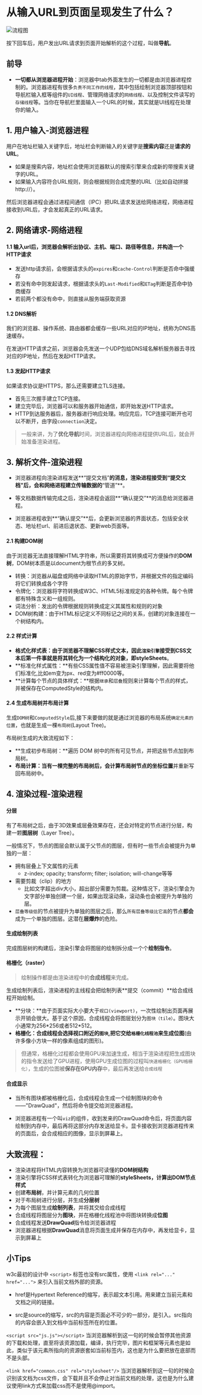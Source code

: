 # 从输入URL到页面呈现发生了什么？

![流程图](https://user-images.githubusercontent.com/61226624/132233282-57244273-cb2f-4c7f-aa71-ffcfab23cdb8.png)

按下回车后，用户发出URL请求到页面开始解析的这个过程，叫做**导航**。

## 前导

* **一切都从浏览器进程开始**：浏览器中tab外面发生的一切都是由浏览器进程控制的。浏览器进程有很多`负责不同工作的线程`，其中包括绘制浏览器顶部按钮和导航栏输入框等组件的`UI线程`、管理网络请求的`网络线程`、以及控制文件读写的`存储线程`等。当你在导航栏里面输入一个URL的时候，其实就是UI线程在处理你的输入。

## 1. 用户输入-浏览器进程

用户在地址栏输入关键字后，地址栏会判断输入的关键字是**搜索内容**还是**请求的URL**。

* 如果是搜索内容，地址栏会使用浏览器默认的搜索引擎来合成新的带搜索关键字的URL。
* 如果输入内容符合URL规则，则会根据规则合成完整的URL（比如自动拼接http://）。

然后浏览器进程会通过进程间通信（IPC）把URL请求发送给网络进程，网络进程接收到URL后，才会发起真正的URL请求。

## 2. 网络请求-网络进程

#### 1.1 输入url后，浏览器会解析出协议、主机、端口、路径等信息，并构造一个HTTP请求

* 发送http请求前，会根据请求头的`expires`和`cache-Control`判断是否命中强缓存
* 若没有命中则发起请求，根据请求头的`Last-Modified`和`ETag`判断是否命中协商缓存
* 若前两个都没有命中，则直接从服务端获取资源

#### 1.2 DNS解析

我们的浏览器、操作系统、路由器都会缓存一些URL对应的IP地址，统称为DNS高速缓存。

在发送HTTP请求之前，浏览器会先发送一个UDP包给DNS域名解析服务器去寻找对应的IP地址，然后在发起HTTP请求。

#### 1.3 发起HTTP请求

如果请求协议是HTTPS，那么还需要建立TLS连接。

* 首先三次握手建立TCP连接。
* 建立完毕后，浏览器可以和服务器开始通信，即开始发送HTTP请求。
* HTTP到达服务器后，服务器进行响应处理。响应完后，TCP连接可断开也可以不断开，由字段`connection`决定。

> 一般来讲，为了**优化导航**时间，浏览器进程向网络进程提供URL后，就会开始准备渲染进程。

## 3. 解析文件-渲染进程

* 浏览器进程向渲染进程发送**“提交文档”**的消息，渲染进程接受到“提交文档”后，会和网络进程建立传输数据的**“管道”**。

* 等文档数据传输完成之后，渲染进程会返回**“确认提交”**的消息给浏览器进程。
* 浏览器进程收到**“确认提交”**后，会更新浏览器的界面状态，包括安全状态、地址栏url、前进后退状态、更新web页面等。

#### 2.1 构建DOM树

由于浏览器无法直接理解HTML字符串，所以需要将其转换成可方便操作的**DOM树**，DOM树本质是以document为根节点的多叉树。

* 转换：浏览器从磁盘或网络中读取HTML的原始字节，并根据文件的指定编码将它们转换成各个字符
* 令牌化：浏览器将字符转换成W3C、HTML5标准规定的各种令牌。每个令牌都有特殊含义和一组规则。
* 词法分析：发出的令牌根据规则转换成定义其属性和规则的对象
* DOM树构建：由于HTML标记定义不同标记之间的关系，创建的对象连接在一个树结构内。

#### 2.2 样式计算

* **格式化样式表：**由于浏览器不理解CSS样式文本，因此`渲染引擎`接受到CSS文本后第一件事就是将其转化为一个结构化的对象，即**styleSheets**。
* **标准化样式属性：**有些CSS属性值不容易被渲染引擎理解，因此需要将他们标准化,比如em变为px、red变为#ff0000等。
* **计算每个节点的具体样式：**根据`继承`和`层叠`规则来计算每个节点的样式，并被保存在ComputedStyle的结构内。

#### 2.4 生成布局树并布局计算

生成`DOM树`和`ComputedStyle`后,接下来要做的就是通过浏览器的布局系统`确定元素的位置`，也就是生成一棵`布局树`(Layout Tree)。

布局树生成的大致流程如下：

* **生成初步布局树：**遍历 DOM 树中的所有可见节点，并把这些节点加到布局树。
* **布局计算：**当有一棵完整的布局树后，会计算布局树节点的**坐标位置**并重新写回布局树中。

## 4. 渲染过程-渲染进程

#### 分层

有了布局树之后，由于3D效果或层叠效果存在，还会对特定的节点进行分层，构建一颗**图层树**（Layer Tree）。

一般情况下，节点的图层会默认属于父节点的图层，但有时一些节点会被提升为单独的一层：

* 拥有层叠上下文属性的元素
  * z-index; opacity; transform; filter; isolation; will-change等等
* 需要剪裁（clip）的地方
  * 比如文字超出div大小，超出部分需要为剪裁。这种情况下，渲染引擎会为文字部分单独创建一个层，如果出现滚动条，滚动条也会被提升为单独的层。
* `层叠等级低`的节点被提升为单独的图层之后，那么`所有层叠等级比它高`的节点**都会**成为一个单独的图层。这潜在**层爆炸**的危险。

#### 生成绘制列表

完成图层树的构建后，渲染引擎会将图层的绘制拆分成一个个**绘制指令**。

#### 格栅化（raster）

> 绘制操作都是由渲染进程中的**合成线程**来完成。

生成绘制列表后，渲染进程的主线程会把绘制列表**提交（commit）**给合成线程开始绘制。

* **分块：**由于页面实际大小要大于`视口(viewport)`，一次性绘制出页面再展示开销会很大。基于这个原因，合成线程会将图层划分为`图块（tile）`。图块大小通常为256\*256或者512\*512。
* **格栅化：**合成线程会选择视口附近的`图块`,把它交给`格栅化线程池`来生成**位图**(由许多像小方块一样的像素组成的图形)。

> 但通常，格栅化过程都会使用GPU来加速生成，相当于渲染进程把生成图块的指令发送给了GPU进程，使用GPU生成位图的过程叫`快速格栅化（GPU格栅化）`，生成的位图被**保存在GPU内存**中，最后再发送给`合成线程`

#### 合成显示

* 当所有图块都被格栅化后，合成线程会生成一个绘制图块的命令——"DrawQuad"，然后将命令提交给浏览器进程。

* 浏览器进程有一个叫`viz`的组件，收到发来的DrawQuad命令后，将页面内容绘制到内存中，最后再将这部分内存发送给显卡。显卡接收到浏览器进程传来的页面后，会合成相应的图像，显示到屏幕上。



## 大致流程：

* 渲染进程将HTML内容转换为浏览器可读懂的**DOM树结构**
* 渲染引擎将CSS样式表转化为浏览器可理解的**styleSheets，计算出DOM节点样式**
* 创建**布局树**，并计算元素的几何位置
* 对于布局树进行分层，并生成**分层树**
* 为每个图层生成**绘制列表**，并将其交给合成线程
* 合成线程将图层分为**图块**，并在格栅化线程池中将图块转换成**位图**
* 合成线程发送**DrawQuad**指令给浏览器进程
* 浏览器进程根据**DrawQuad**消息将页面生成并保存在内存中，再发给显卡，显示到屏幕上



## 小Tips

w3c最初的设计中 `<script>` 标签也没有src属性，使用 `<link rel="..." href="...">` 来引入当前文档外部的资源。

* href是Hypertext Reference的缩写，表示超文本引用。用来建立当前元素和文档之间的链接。

* src是source的缩写，src的内容是页面必不可少的一部分，是引入。src指向的内容会嵌入到文档中当前标签所在的位置。

`<script src="js.js"></script>` 当浏览器解析到这一句的时候会暂停其他资源的下载和处理，直至将该资源加载，编译，执行完毕，图片和框架等元素也是如此，类似于该元素所指向的资源嵌套如当前标签内，这也是为什么要把放在底部而不是头部。

`<link href="common.css" rel="stylesheet"/>` 当浏览器解析到这一句的时候会识别该文档为css文件，会下载并且不会停止对当前文档的处理，这也是为什么建议使用link方式来加载css而不是使用@import。

